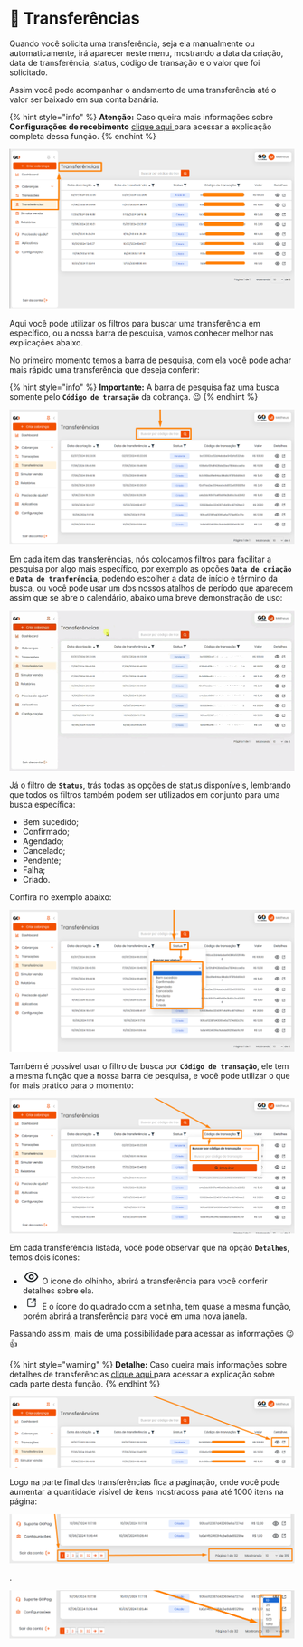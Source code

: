 # 🏦 Transferências

Quando você solicita uma transferência, seja ela manualmente ou automaticamente, irá aparecer neste menu, mostrando a data da criação, data de transferência, status, código de transação e o valor que foi solicitado.

Assim você pode acompanhar o andamento de uma transferência até o valor ser baixado em sua conta banária.

{% hint style="info" %}
**Atenção:** Caso queira mais informações sobre **Configurações de recebimento** [clique aqui ](https://docs.gopag.com.br/configuracoes#configuracoes-de-recebimento) para acessar a explicação completa dessa função.
{% endhint %}

![](/assets/prints/transferencias_menu.png)

Aqui você pode utilizar os filtros para buscar uma transferência em específico, ou a nossa barra de pesquisa, vamos conhecer melhor nas explicações abaixo.

No primeiro momento temos a barra de pesquisa, com ela você pode achar mais rápido uma transferência que deseja conferir:

{% hint style="info" %}
**Importante:** A barra de pesquisa faz uma busca somente pelo **`Código de transação`** da cobrança. 😉
{% endhint %}

![](/assets/prints/transferencias_menu_barra_pesquisa.png)

Em cada item das transferências, nós colocamos filtros para facilitar a pesquisa por algo mais específico, por exemplo as opções **`Data de criação`** e **`Data de tranferência`**, podendo escolher a data de início e término da busca, ou você pode usar um dos nossos atalhos de período que aparecem assim que se abre o calendário, abaixo uma breve demonstração de uso:

![](/assets/prints/transferencias_menu_filtro_data.gif)

Já o filtro de **`Status`**, trás todas as opções de status disponíveis, lembrando que todos os filtros também podem ser utilizados em conjunto para uma busca específica:

- Bem sucedido;
- Confirmado;
- Agendado;
- Cancelado;
- Pendente;
- Falha;
- Criado.

 Confira no exemplo abaixo:

 ![](/assets/prints/transferencias_menu_filtro_status.png)

 Também é possível usar o filtro de busca por **`Código de transação`**, ele tem a mesma função que a nossa barra de pesquisa, e você pode utilizar o que for mais prático para o momento:

![](/assets/prints/transferencias_menu_filtro_codigo_transacao.png)

Em cada transferência listada, você pode observar que na opção **`Detalhes`**, temos dois ícones:

- <img src="/assets/prints/icon_olho_detalhes_transacao.png" alt="" data-size="line"> O ícone do olhinho, abrirá a transferência para você conferir detalhes sobre ela.
- <img src="/assets/prints/icon_quadrado_detalhes_transacao.png" alt="" data-size="line"> E o ícone do quadrado com a setinha, tem quase a mesma função, porém abrirá a transferência para você em uma nova janela.

Passando assim, mais de uma possibilidade para acessar as informações 😉👍

{% hint style="warning" %}
**Detalhe:** Caso queira mais informações sobre detalhes de transferências [clique aqui ](https://docs.gopag.com.br/transferencias/detalhes_transferencias) para acessar a explicação sobre cada parte desta função.
{% endhint %}

![](/assets/prints/transferencias_menu_detalhes.png)


Logo na parte final das transferências fica a paginação, onde você pode aumentar a quantidade visível de itens mostradoss para até 1000 itens na página:

![](/assets/prints/transferencias_menu_paginacao.png)
<p>.</p>

![](/assets/prints/transferencias_menu_paginacao_2.png)